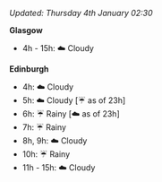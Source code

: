 *Updated: Thursday 4th January 02:30*

**Glasgow**

* 4h - 15h: :cloud: Cloudy

**Edinburgh**

* 4h: :cloud: Cloudy
* 5h: :cloud: Cloudy [:umbrella: as of 23h]
* 6h: :umbrella: Rainy [:cloud: as of 23h]
* 7h: :umbrella: Rainy
* 8h, 9h: :cloud: Cloudy
* 10h: :umbrella: Rainy
* 11h - 15h: :cloud: Cloudy
